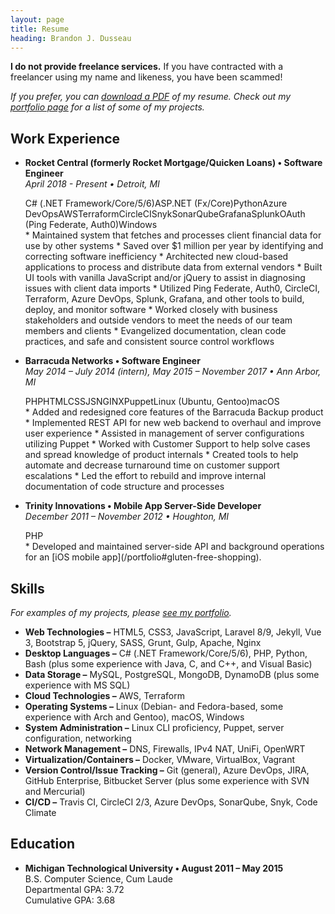 ```yaml
---
layout: page
title: Resume
heading: Brandon J. Dusseau
---
```

<div class="warning"><b>I do not provide freelance services.</b> If you have contracted with a freelancer using my name and likeness, you have been scammed!</div>

_If you prefer, you can [download a PDF](/files/resume.pdf) of my resume. Check out my [portfolio page](/portfolio/)
 for a list of some of my projects._

## Work Experience ##

 * __Rocket Central (formerly Rocket Mortgage/Quicken Loans) &bull; Software Engineer__<br>
   _April 2018 - Present &bull; Detroit, MI_
   <div class="tech-container"><span class="project-tech">C# (.NET Framework/Core/5/6)</span><span class="project-tech">ASP.NET (Fx/Core)</span><span class="project-tech">Python</span><span class="project-tech">Azure DevOps</span><span class="project-tech">AWS</span><span class="project-tech">Terraform</span><span class="project-tech">CircleCI</span><span class="project-tech">Snyk</span><span class="project-tech">SonarQube</span><span class="project-tech">Grafana</span><span class="project-tech">Splunk</span><span class="project-tech">OAuth (Ping Federate, Auth0)</span><span class="project-tech">Windows</span></div>
   * Maintained system that fetches and processes client financial data for use by other systems
   * Saved over $1 million per year by identifying and correcting software inefficiency
   * Architected new cloud-based applications to process and distribute data from external vendors
   * Built UI tools with vanilla JavaScript and/or jQuery to assist in diagnosing issues with client data imports
   * Utilized Ping Federate, Auth0, CircleCI, Terraform, Azure DevOps, Splunk, Grafana, and other tools to build, deploy, and monitor software
   * Worked closely with business stakeholders and outside vendors to meet the needs of our team members and clients
   * Evangelized documentation, clean code practices, and safe and consistent source control workflows


 * __Barracuda Networks &bull; Software Engineer__<br>
   _May 2014 &ndash; July 2014 (intern), May 2015 &ndash; November 2017 &bull; Ann Arbor, MI_
   <div class="tech-container"><span class="project-tech">PHP</span><span class="project-tech">HTML</span><span class="project-tech">CSS</span><span class="project-tech">JS</span><span class="project-tech">NGINX</span><span class="project-tech">Puppet</span><span class="project-tech">Linux (Ubuntu, Gentoo)</span><span class="project-tech">macOS</span></div>
   * Added and redesigned core features of the Barracuda Backup product
   * Implemented REST API for new web backend to overhaul and improve user experience
   * Assisted in management of server configurations utilizing Puppet
   * Worked with Customer Support to help solve cases and spread knowledge of product internals
   * Created tools to help automate and decrease turnaround time on customer support escalations
   * Led the effort to rebuild and improve internal documentation of code structure and processes

 * __Trinity Innovations &bull; Mobile App Server-Side Developer__<br>
   _December 2011 &ndash; November 2012 &bull; Houghton, MI_
   <div class="tech-container"><span class="project-tech">PHP</span></div>
   * Developed and maintained server-side API and background operations for an [iOS mobile app](/portfolio#gluten-free-shopping).

## Skills ##

 _For examples of my projects, please [see my portfolio](/portfolio)._

 * __Web Technologies &ndash;__ HTML5, CSS3, JavaScript, Laravel 8/9, Jekyll, Vue 3, Bootstrap 5, jQuery, SASS, Grunt, Gulp, Apache, Nginx
 * __Desktop Languages &ndash;__ C# (.NET Framework/Core/5/6), PHP, Python, Bash (plus some experience with Java, C, and C++, and Visual Basic)
 * __Data Storage &ndash;__ MySQL, PostgreSQL, MongoDB, DynamoDB (plus some experience with MS SQL)
 * __Cloud Technologies &ndash;__ AWS, Terraform
 * __Operating Systems &ndash;__ Linux (Debian- and Fedora-based, some experience with Arch and Gentoo), macOS, Windows
 * __System Administration &ndash;__ Linux CLI proficiency, Puppet, server configuration, networking
 * __Network Management &ndash;__ DNS, Firewalls, IPv4 NAT, UniFi, OpenWRT
 * __Virtualization/Containers &ndash;__ Docker, VMware, VirtualBox, Vagrant
 * __Version Control/Issue Tracking &ndash;__ Git (general), Azure DevOps, JIRA, GitHub Enterprise, Bitbucket Server (plus some experience with SVN and Mercurial)
 * __CI/CD &ndash;__ Travis CI, CircleCI 2/3, Azure DevOps, SonarQube, Snyk, Code Climate

## Education ##

 * __Michigan Technological University &bull; August 2011 &ndash; May 2015__<br>
   B.S. Computer Science, Cum Laude<br>
	 Departmental GPA: 3.72<br>
	 Cumulative GPA: 3.68
